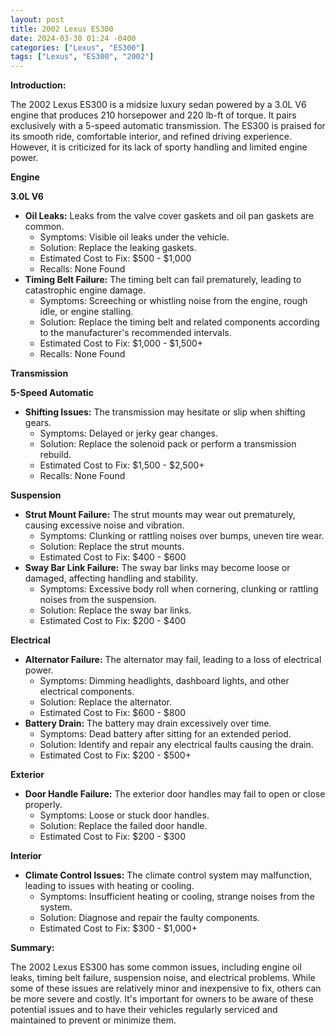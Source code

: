 ```yaml
---
layout: post
title: 2002 Lexus ES300
date: 2024-03-30 01:24 -0400
categories: ["Lexus", "ES300"]
tags: ["Lexus", "ES300", "2002"]
---
```

**Introduction:**

The 2002 Lexus ES300 is a midsize luxury sedan powered by a 3.0L V6 engine that produces 210 horsepower and 220 lb-ft of torque. It pairs exclusively with a 5-speed automatic transmission. The ES300 is praised for its smooth ride, comfortable interior, and refined driving experience. However, it is criticized for its lack of sporty handling and limited engine power.

**Engine**

**3.0L V6**

* **Oil Leaks:** Leaks from the valve cover gaskets and oil pan gaskets are common.
    * Symptoms: Visible oil leaks under the vehicle.
    * Solution: Replace the leaking gaskets.
    * Estimated Cost to Fix: $500 - $1,000
    * Recalls: None Found
* **Timing Belt Failure:** The timing belt can fail prematurely, leading to catastrophic engine damage.
    * Symptoms: Screeching or whistling noise from the engine, rough idle, or engine stalling.
    * Solution: Replace the timing belt and related components according to the manufacturer's recommended intervals.
    * Estimated Cost to Fix: $1,000 - $1,500+
    * Recalls: None Found

**Transmission**

**5-Speed Automatic**

* **Shifting Issues:** The transmission may hesitate or slip when shifting gears.
    * Symptoms: Delayed or jerky gear changes.
    * Solution: Replace the solenoid pack or perform a transmission rebuild.
    * Estimated Cost to Fix: $1,500 - $2,500+
    * Recalls: None Found

**Suspension**

* **Strut Mount Failure:** The strut mounts may wear out prematurely, causing excessive noise and vibration.
    * Symptoms: Clunking or rattling noises over bumps, uneven tire wear.
    * Solution: Replace the strut mounts.
    * Estimated Cost to Fix: $400 - $600
* **Sway Bar Link Failure:** The sway bar links may become loose or damaged, affecting handling and stability.
    * Symptoms: Excessive body roll when cornering, clunking or rattling noises from the suspension.
    * Solution: Replace the sway bar links.
    * Estimated Cost to Fix: $200 - $400

**Electrical**

* **Alternator Failure:** The alternator may fail, leading to a loss of electrical power.
    * Symptoms: Dimming headlights, dashboard lights, and other electrical components.
    * Solution: Replace the alternator.
    * Estimated Cost to Fix: $600 - $800
* **Battery Drain:** The battery may drain excessively over time.
    * Symptoms: Dead battery after sitting for an extended period.
    * Solution: Identify and repair any electrical faults causing the drain.
    * Estimated Cost to Fix: $200 - $500+

**Exterior**

* **Door Handle Failure:** The exterior door handles may fail to open or close properly.
    * Symptoms: Loose or stuck door handles.
    * Solution: Replace the failed door handle.
    * Estimated Cost to Fix: $200 - $300

**Interior**

* **Climate Control Issues:** The climate control system may malfunction, leading to issues with heating or cooling.
    * Symptoms: Insufficient heating or cooling, strange noises from the system.
    * Solution: Diagnose and repair the faulty components.
    * Estimated Cost to Fix: $300 - $1,000+

**Summary:**

The 2002 Lexus ES300 has some common issues, including engine oil leaks, timing belt failure, suspension noise, and electrical problems. While some of these issues are relatively minor and inexpensive to fix, others can be more severe and costly. It's important for owners to be aware of these potential issues and to have their vehicles regularly serviced and maintained to prevent or minimize them.
